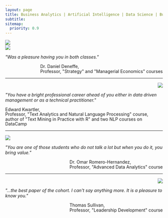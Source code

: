 ```yaml
---
layout: page
title: Business Analytics | Artificial Intelligence | Data Science | Business Consulting
subtitle:
sitemap:
  priority: 0.9
---
```


<img src="{{ '/assets/img/alexey.jpeg' | prepend: site.baseurl }}" id="about-img">

<div>
    <div style="float: left">
        <img src="{{ '/assets/img/Daniel_Deneffe.jpeg' | prepend: site.baseurl }}" id="about-img-2">
    </div>
    <div style="clear:both"></div>
        <p>
        <i>
            "Was a pleasure having you in both classes."
        </i>
    </p>
    <p>
        <span style="float: right; line-height: 1.1; ">
            Dr. Daniel Deneffe,<br>
            Professor, "Strategy" and "Managerial Economics" courses
        </span>
        <br style="clear:both" />
    </p>
</div>

<hr>

<div>
    <div style="float: right">
        <img src="{{ '/assets/img/Edward_Kwartler.jpeg' | prepend: site.baseurl }}" id="about-img-2">
    </div>
    <div style="clear:both"></div>
        <p>
        <i>
            "You have a bright professional career ahead of you either in data driven management or as a technical practitioner."
        </i>
    </p>
    <p>
        <span style="float: right; line-height: 1.1; ">
            Edward Kwartler,<br>
            Professor, "Text Analytics and Natural Language Processing" course,<br>
            author of "Text Mining in Practice with R" and two NLP courses on DataCamp
        </span>
        <br style="clear:both" />
    </p>
</div>

<hr>

<div>
    <div style="float: left">
        <img src="{{ '/assets/img/Omar_Romero-Hernandez.jpeg' | prepend: site.baseurl }}" id="about-img-2">
    </div>
    <div style="clear:both"></div>
        <p>
        <i>
            "You are one of those students who do not talk a lot but when you do it, you bring value."
        </i>
    </p>
    <p>
        <span style="float: right; line-height: 1.1; ">
            Dr. Omar Romero-Hernandez,<br>
            Professor, "Advanced Data Analytics" course
        </span>
        <br style="clear:both" />
    </p>
</div>

<hr>

<div>
    <div style="float: right">
        <img src="{{ '/assets/img/Thomas_Sullivan.jpeg' | prepend: site.baseurl }}" id="about-img-2">
    </div>
    <div style="clear:both"></div>
        <p>
        <i>
            "...the best paper of the cohort. I can't say anything more. It is a pleasure to know you."
        </i>
    </p>
    <p>
        <span style="float: right; line-height: 1.1; ">
            Thomas Sullivan,<br>
            Professor, "Leadership Development" course
        </span>
        <br style="clear:both" />
    </p>
</div>
